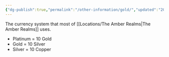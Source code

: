 ```yaml
---
{"dg-publish":true,"permalink":"/other-information/gold/","updated":"2024-12-13T21:43:22.691+00:00"}
---
```


The currency system that most of [[Locations/The Amber Realms\|The Amber Realms]] uses. 
- Platinum = 10 Gold
- Gold = 10 Silver 
- Silver = 10 Copper
